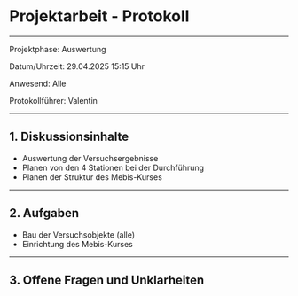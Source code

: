 # Projektarbeit - Protokoll

---

Projektphase: Auswertung

Datum/Uhrzeit: 29.04.2025 15:15 Uhr

Anwesend: Alle

Protokollführer: Valentin

---

## 1. Diskussionsinhalte
- Auswertung der Versuchsergebnisse
- Planen von den 4 Stationen bei der Durchführung
- Planen der Struktur des Mebis-Kurses

---

## 2. Aufgaben
- Bau der Versuchsobjekte (alle)
- Einrichtung des Mebis-Kurses

---

## 3. Offene Fragen und Unklarheiten
